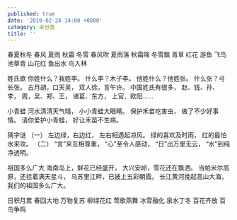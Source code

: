 ```yaml
---
published: true
date: '2019-02-24 14:00 +0800'
category: 未分类
title: ''
---
```

春夏秋冬
春风 夏雨 秋霜 冬雪
春风吹 夏雨落 秋霜降 冬雪飘
青草 红花 游鱼 飞鸟
池草青 山花红 鱼出水 鸟入林

姓氏歌
你姓什么？我姓李。
什么李？木子李。
他姓什么？他姓张。
什么张？弓长张。
古月胡，口天吴，
双人徐，言午许。
中国姓氏有很多，
赵、钱、孙、李，
周，吴、郑、王，
诸葛、东方，
上官、欧阳…… 

小青蛙
河水清清天气晴，
小小青蛙大眼睛。
保护禾苗吃害虫，
做了不少好事情。
请你爱护小青蛙，
好让禾苗不生病。

猜字谜
（一）
左边绿，右边红，
左右相遇起凉风。
绿的喜欢及时雨，
红的最怕水来攻。
（二）
“言”来互相尊重，
“心”至令人感动，
“日”出万里无云，
“水”到纯净透明。

祖国多么广大
海南岛上，鲜花已经盛开，
大兴安岭，雪花还在飘洒。
当帕米尔高原，还挂着满天星斗，
乌苏里江畔，已披上五彩朝霞。
长江黄河挽起高山大海，
我们的祖国多么广大。

日积月累
春回大地 万物复苏
柳绿花红 莺歌燕舞
冰雪融化 泉水丁冬
百花齐放 百鸟争鸣


